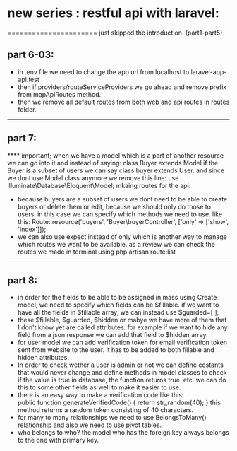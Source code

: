 # new series : restful api with laravel:
======================
just skipped the introduction. (part1-part5)
## part 6-03:
- in .env file we need to change the app url from localhost to laravel-app-api.test
- then if providers/routeServiceProviders we go ahead and remove prefix from mapApiRoutes method.
- then we remove all default routes from both web and api routes in routes folder.

----
## part 7:
**** important;  when we have a model which is a part of another resource we can go into it and instead of saying:  class Buyer extends Model  if the Buyer is a subset of users we can say class buyer extends User. and since we dont use Model class anymore we remove this line: use Illuminate\Database\Eloquent\Model;
 mkaing routes for the api:
- because buyers are a subset of users we dont need to be able to create buyers or delete them or edit, because we should only do those to users.
in this case we can specify which methods we need to use. like this:  Route::resource('buyers', 'Buyer\buyerController', ['only' => ['show', 'index']]);
- we can also use expect instead of only which is another way to manage which routes we want to be available.
as a review we can check the routes we made in terminal using php artisan route:list
---
## part 8:
- in order for the fields to be able to be assigned in mass using Create model, we need to specify which fields can be $fillable. if we want to have all the fields in $fillable array, we can instead use $guarded=[ ];
- these $fillable, $guarded, $hidden or mabye we have more of them that I don't know yet are called attributes. for example if we want to hide any field from a json response we can add that field to $hidden array.
- for user model we can add verification token for email verification token sent from website to the user. it has to be added to both fillable and hidden attributes.
- In order to check wether a user is admin or not we can define costants that would never change and define methods in model classes to check if the value is true in database, the function returns true. etc. we can do this to some other fields as well to make it easier to use.
- there is an easy way to make a verification code like this:  
public function generateVerifiedCode()
    {
        return str_random(40);
    }
this method returns a random token consisting of 40 characters.
- for many to many relationships we need to use BelongsToMany() relationship and also we need to use pivot tables.
- who belongs to who? the model who has the foreign key always belongs to the one with primary key.
